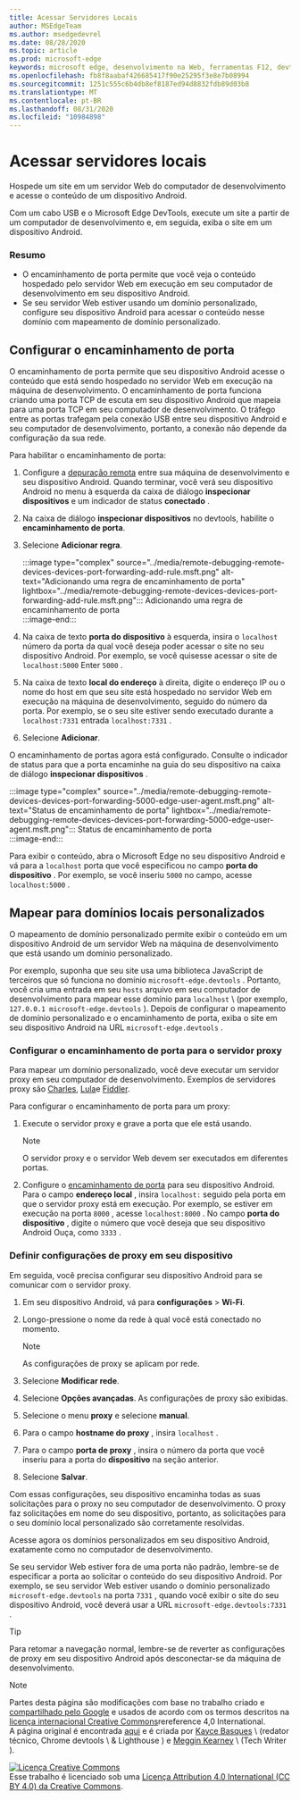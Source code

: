 ```yaml
---
title: Acessar Servidores Locais
author: MSEdgeTeam
ms.author: msedgedevrel
ms.date: 08/28/2020
ms.topic: article
ms.prod: microsoft-edge
keywords: microsoft edge, desenvolvimento na Web, ferramentas F12, devtools
ms.openlocfilehash: fb8f8aabaf426685417f90e25295f3e8e7b08994
ms.sourcegitcommit: 1251c555c6b4db8ef8187ed94d8832fdb89d03b8
ms.translationtype: MT
ms.contentlocale: pt-BR
ms.lasthandoff: 08/31/2020
ms.locfileid: "10984898"
---
```

<!-- Copyright Kayce Basques 

   Licensed under the Apache License, Version 2.0 (the "License");
   you may not use this file except in compliance with the License.
   You may obtain a copy of the License at

       https://www.apache.org/licenses/LICENSE-2.0

   Unless required by applicable law or agreed to in writing, software
   distributed under the License is distributed on an "AS IS" BASIS,
   WITHOUT WARRANTIES OR CONDITIONS OF ANY KIND, either express or implied.
   See the License for the specific language governing permissions and
   limitations under the License.  -->  





# Acessar servidores locais   




Hospede um site em um servidor Web do computador de desenvolvimento e acesse o conteúdo de um dispositivo Android.  

Com um cabo USB e o Microsoft Edge DevTools, execute um site a partir de um computador de desenvolvimento e, em seguida, exiba o site em um dispositivo Android.  

### Resumo  

*   O encaminhamento de porta permite que você veja o conteúdo hospedado pelo servidor Web em execução em seu computador de desenvolvimento em seu dispositivo Android.  
*   Se seu servidor Web estiver usando um domínio personalizado, configure seu dispositivo Android para acessar o conteúdo nesse domínio com mapeamento de domínio personalizado.  

## Configurar o encaminhamento de porta   

O encaminhamento de porta permite que seu dispositivo Android acesse o conteúdo que está sendo hospedado no servidor Web em execução na máquina de desenvolvimento.  O encaminhamento de porta funciona criando uma porta TCP de escuta em seu dispositivo Android que mapeia para uma porta TCP em seu computador de desenvolvimento.  O tráfego entre as portas trafegam pela conexão USB entre seu dispositivo Android e seu computador de desenvolvimento, portanto, a conexão não depende da configuração da sua rede.  

Para habilitar o encaminhamento de porta:  

1.  Configure a [depuração remota][RemoteDebuggingGettingStarted] entre sua máquina de desenvolvimento e seu dispositivo Android.  Quando terminar, você verá seu dispositivo Android no menu à esquerda da caixa de diálogo **inspecionar dispositivos** e um indicador de status **conectado** .  
1.  Na caixa de diálogo **inspecionar dispositivos** no devtools, habilite o **encaminhamento de porta**.  
1.  Selecione **Adicionar regra**.  
    
    :::image type="complex" source="../media/remote-debugging-remote-devices-devices-port-forwarding-add-rule.msft.png" alt-text="Adicionando uma regra de encaminhamento de porta" lightbox="../media/remote-debugging-remote-devices-devices-port-forwarding-add-rule.msft.png":::
       Adicionando uma regra de encaminhamento de porta  
    :::image-end:::  
    
1.  Na caixa de texto **porta do dispositivo** à esquerda, insira o `localhost` número da porta da qual você deseja poder acessar o site no seu dispositivo Android.  Por exemplo, se você quisesse acessar o site de `localhost:5000` Enter `5000` .  
1.  Na caixa de texto **local do endereço** à direita, digite o endereço IP ou o nome do host em que seu site está hospedado no servidor Web em execução na máquina de desenvolvimento, seguido do número da porta.  Por exemplo, se o seu site estiver sendo executado durante a `localhost:7331` entrada `localhost:7331` .  
1.  Selecione **Adicionar**.  
    
O encaminhamento de portas agora está configurado.  Consulte o indicador de status para que a porta encaminhe na guia do seu dispositivo na caixa de diálogo **inspecionar dispositivos** .  

:::image type="complex" source="../media/remote-debugging-remote-devices-devices-port-forwarding-5000-edge-user-agent.msft.png" alt-text="Status de encaminhamento de porta" lightbox="../media/remote-debugging-remote-devices-devices-port-forwarding-5000-edge-user-agent.msft.png":::
   Status de encaminhamento de porta  
:::image-end:::  

Para exibir o conteúdo, abra o Microsoft Edge no seu dispositivo Android e vá para a `localhost` porta que você especificou no campo **porta do dispositivo** .  Por exemplo, se você inseriu `5000` no campo, acesse `localhost:5000` .  

## Mapear para domínios locais personalizados   

O mapeamento de domínio personalizado permite exibir o conteúdo em um dispositivo Android de um servidor Web na máquina de desenvolvimento que está usando um domínio personalizado.  

Por exemplo, suponha que seu site usa uma biblioteca JavaScript de terceiros que só funciona no domínio `microsoft-edge.devtools` .  Portanto, você cria uma entrada em seu `hosts` arquivo em seu computador de desenvolvimento para mapear esse domínio para `localhost` \ (por exemplo, `127.0.0.1 microsoft-edge.devtools` \).  Depois de configurar o mapeamento de domínio personalizado e o encaminhamento de porta, exiba o site em seu dispositivo Android na URL `microsoft-edge.devtools` .  

### Configurar o encaminhamento de porta para o servidor proxy  

Para mapear um domínio personalizado, você deve executar um servidor proxy em seu computador de desenvolvimento.  Exemplos de servidores proxy são [Charles][CharlesWebDebuggingProxy], [Lula][SquidOptimisingWebDelivery]e [Fiddler][FiddlerWebDebuggingProxy].  

Para configurar o encaminhamento de porta para um proxy:  

1.  Execute o servidor proxy e grave a porta que ele está usando.  
    
    > [!NOTE]
    > O servidor proxy e o servidor Web devem ser executados em diferentes portas.  
    
1.  Configure o [encaminhamento de porta](#set-up-port-forwarding) para seu dispositivo Android.  Para o campo **endereço local** , insira `localhost:` seguido pela porta em que o servidor proxy está em execução.  Por exemplo, se estiver em execução na porta `8000` , acesse `localhost:8000` .  No campo **porta do dispositivo** , digite o número que você deseja que seu dispositivo Android Ouça, como `3333` .  
    
### Definir configurações de proxy em seu dispositivo  

Em seguida, você precisa configurar seu dispositivo Android para se comunicar com o servidor proxy.  

1.  Em seu dispositivo Android, vá para **configurações**  >  **Wi-Fi**.  
1.  Longo-pressione o nome da rede à qual você está conectado no momento.  
    
    > [!NOTE]
    > As configurações de proxy se aplicam por rede.  
    
1.  Selecione **Modificar rede**.  
1.  Selecione **Opções avançadas**.  As configurações de proxy são exibidas.  
1.  Selecione o menu **proxy** e selecione **manual**.  
1.  Para o campo **hostname do proxy** , insira `localhost` .  
1.  Para o campo **porta de proxy** , insira o número da porta que você inseriu para a porta do **dispositivo** na seção anterior.  
1.  Selecione **Salvar**.  
    
Com essas configurações, seu dispositivo encaminha todas as suas solicitações para o proxy no seu computador de desenvolvimento.  O proxy faz solicitações em nome do seu dispositivo, portanto, as solicitações para o seu domínio local personalizado são corretamente resolvidas.  

Acesse agora os domínios personalizados em seu dispositivo Android, exatamente como no computador de desenvolvimento.  

Se seu servidor Web estiver fora de uma porta não padrão, lembre-se de especificar a porta ao solicitar o conteúdo do seu dispositivo Android.  Por exemplo, se seu servidor Web estiver usando o domínio personalizado `microsoft-edge.devtools` na porta `7331` , quando você exibir o site do seu dispositivo Android, você deverá usar a URL `microsoft-edge.devtools:7331` .  

> [!TIP]
> Para retomar a navegação normal, lembre-se de reverter as configurações de proxy em seu dispositivo Android após desconectar-se da máquina de desenvolvimento.  

<!--  
  


-->  
<!-- links -->  

[RemoteDebuggingGettingStarted]: ./index.md "Introdução à depuração remota de dispositivos Android | Documentos da Microsoft"  

[CharlesWebDebuggingProxy]: https://www.charlesproxy.com "Proxy de depuração da Web Charles"  

[SquidOptimisingWebDelivery]: https://www.squid-cache.org "Lula: Optimising Web Delivery"  

[FiddlerWebDebuggingProxy]: https://www.telerik.com/fiddler "Fiddler – proxy de depuração de Web gratuito"  

> [!NOTE]
> Partes desta página são modificações com base no trabalho criado e [compartilhado pelo Google][GoogleSitePolicies] e usados de acordo com os termos descritos na [licença internacional Creative Commons][CCA4IL]rereference 4,0 International.  
> A página original é encontrada [aqui](https://developers.google.com/web/tools/chrome-devtools/remote-debugging/local-server) e é criada por [Kayce Basques][KayceBasques] \ (redator técnico, Chrome devtools \ & Lighthouse \) e [Meggin Kearney][MegginKearney] \ (Tech Writer \).  

[![Licença Creative Commons][CCby4Image]][CCA4IL]  
Esse trabalho é licenciado sob uma [Licença Attribution 4.0 International (CC BY 4.0) da Creative Commons][CCA4IL].  

[CCA4IL]: https://creativecommons.org/licenses/by/4.0  
[CCby4Image]: https://i.creativecommons.org/l/by/4.0/88x31.png  
[GoogleSitePolicies]: https://developers.google.com/terms/site-policies  
[KayceBasques]: https://developers.google.com/web/resources/contributors/kaycebasques  
[MegginKearney]: https://developers.google.com/web/resources/contributors/megginkearney  
